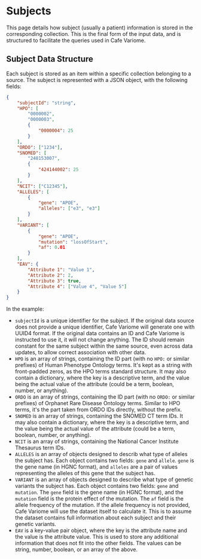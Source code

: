 # Subjects

This page details how subject (usually a patient) information is stored in the corresponding collection. This is the final form of the input data, and is structured to facilitate the queries used in Cafe Variome.

## Subject Data Structure

Each subject is stored as an item within a specific collection belonging to a source. The subject is represented with a JSON object, with the following fields:

```json
{
    "subjectId": "string",
    "HPO": [
        "0000002",
        "0000003",
        {
            "0000004": 25
        }
    ],
    "ORDO": ["1234"],
    "SNOMED": [
        "248153007",
        {
            "424144002": 25
        }
    ],
    "NCIT": ["C12345"],
    "ALLELES": [
        {
            "gene": "APOE",
            "alleles": ["e3", "e3"]
        }
    ],
    "VARIANT": [
        {
            "gene": "APOE",
            "mutation": "lossOfStart",
            "af": 0.01
        }
    ],
    "EAV": {
        "Attribute 1": "Value 1",
        "Attribute 2": 2,
        "Attribute 3": true,
        "Attribute 4": ["Value 4", "Value 5"]
    }
}
```

In the example:

- `subjectId` is a unique identifier for the subject. If the original data source does not provide a unique identifier, Cafe Variome will generate one with UUID4 format. If the original data contains an ID and Cafe Variome is instructed to use it, it will not change anything. The ID should remain constant for the same subject within the same source, even across data updates, to allow correct association with other data.
- `HPO` is an array of strings, containing the ID part (with no `HPO:` or similar prefixes) of Human Phenotype Ontology terms. It's kept as a string with front-padded zeros, as the HPO terms standard structure. It may also contain a dictionary, where the key is a descriptive term, and the value being the actual value of the attribute (could be a term, boolean, number, or anything).
- `ORDO` is an array of strings, containing the ID part (with no `ORDO:` or similar prefixes) of Orphanet Rare Disease Ontology terms. Similar to HPO terms, it's the part taken from ORDO IDs directly, without the prefix.
- `SNOMED` is an array of strings, containing the SNOMED CT term IDs. It may also contain a dictionary, where the key is a descriptive term, and the value being the actual value of the attribute (could be a term, boolean, number, or anything).
- `NCIT` is an array of strings, containing the National Cancer Institute Thesaurus term IDs.
- `ALLELES` is an array of objects designed to describ what type of alleles the subject has. Each object contains two fields: `gene` and `allele`. `gene` is the gene name (in HGNC format), and `alleles` are a pair of values representing the alleles of this gene that the subject has.
- `VARIANT` is an array of objects designed to describe what type of genetic variants the subject has. Each object contains two fields: `gene` and `mutation`. The `gene` field is the gene name (in HGNC format), and the `mutation` field is the protein effect of the mutation. The `af` field is the allele frequency of the mutation. If the allele frequency is not provided, Cafe Variome will use the dataset itself to calculate it. This is to assume the dataset contains full information about each subject and their genetic variants.
- `EAV` is a key-value pair object, where the key is the attribute name and the value is the attribute value. This is used to store any additional information that does not fit into the other fields. The values can be string, number, boolean, or an array of the above.
